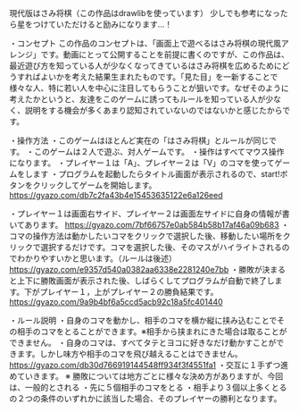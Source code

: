 現代版はさみ将棋（この作品はdrawlibを使っています）
少しでも参考になったら星をつけていただけると励みになります...！

・コンセプト
この作品のコンセプトは、「画面上で遊べるはさみ将棋の現代風アレンジ」です。動画にとって公開することを前提に書くのですが、この作品は、最近遊び方を知っている人が少なくなってきているはさみ将棋を広めるためにどうすればよいかを考えた結果生まれたものです。「見た目」を一新することで様々な人、特に若い人を中心に注目してもらうことが狙いです。なぜそのように考えたかというと、友達をこのゲームに誘ってもルールを知っている人が少なく、説明をする機会が多くあまり認知されていないのではないかと感じたからです。


・操作方法
  ・このゲームはほとんど実在の「はさみ将棋」とルールが同じです。
  ・このゲームは２人で遊ぶ、対人ゲームです。
	・操作はすべてマウス操作になります。
	・プレイヤー１は「A」、プレイヤー２は「V」のコマを使ってゲームをします
・プログラムを起動したらタイトル画面が表示されるので、start!ボタンをクリックしてゲームを開始します。
 https://gyazo.com/db7c2fa43b4e15453635122e6a126eed
 
・プレイヤー１は画面右サイド、プレイヤー２は画面左サイドに自身の情報が書いてあります。 
https://gyazo.com/7bf66757e0ab584b58b17af46a09b683
・コマの操作方法は動かしたいコマをクリックで選択した後、移動したい場所をクリックで選択するだけです。コマを選択した後、そのマスがハイライトされるのでわかりやすいかと思います。（ルールは後述）
 https://gyazo.com/e9357d540a0382aa6338e2281240e7bb
・勝敗が決まると上下に勝敗画面が表示された後、しばらくしてプログラムが自動で終了します。下がプレイヤー１，上がプレイヤー２の勝負結果です。
 https://gyazo.com/9a9b4bf6a5ccd5acb92c18a5fc401440


・ルール説明
・自身のコマを動かし、相手のコマを横か縦に挟み込むことでその相手のコマをとることができます。※相手から挟まれにきた場合は取ることができません。
・自身のコマは、すべてタテとヨコに好きなだけ動かすことができます。しかし味方や相手のコマを飛び越えることはできません。
 https://gyazo.com/db30d766919144548ff934f3f4551fa1
・交互に１手ずつ進めていきます。
※	勝敗については地方ごとに様々な決め方がありますが、今回は、一般的とされる
・先に５個相手のコマをとる
・相手より３個以上多くとる
の２つの条件のいずれかに該当した場合、そのプレイヤーの勝利となります。
